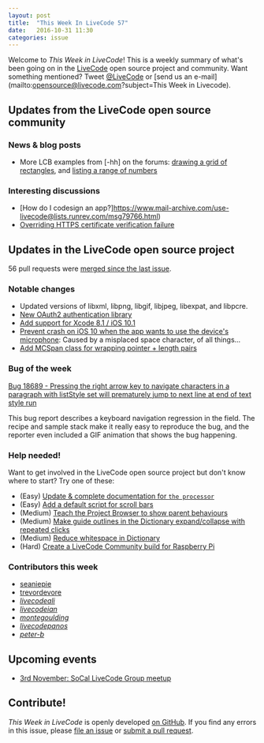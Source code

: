 ```yaml
---
layout: post
title:  "This Week In LiveCode 57"
date:   2016-10-31 11:30
categories: issue
---
```


Welcome to *This Week in LiveCode*!  This is a weekly summary of what's been
going on in the [LiveCode](https://livecode.com/) open source project and
community.  Want something mentioned?  Tweet
[@LiveCode](https://twitter.com/LiveCode) or
[send us an e-mail](mailto:opensource@livecode.com?subject=This Week in Livecode).

## Updates from the LiveCode open source community

### News & blog posts

- More LCB examples from [-hh] on the forums:
  [drawing a grid of rectangles](http://forums.livecode.com/viewtopic.php?f=93&t=28020&view=unread&sid=6cb3ca997c4186e543dfaa5485844503#p147913),
  and [listing a range of numbers](http://forums.livecode.com/viewtopic.php?f=93&t=28020&view=unread&sid=6cb3ca997c4186e543dfaa5485844503#p147914)

### Interesting discussions

- [How do I codesign an app?]https://www.mail-archive.com/use-livecode@lists.runrev.com/msg79766.html)
- [Overriding HTTPS certificate verification failure](https://www.mail-archive.com/use-livecode@lists.runrev.com/msg79744.html)

## Updates in the LiveCode open source project

56 pull requests were [merged since the last issue](https://github.com/search?utf8=%E2%9C%93&q=org%3Alivecode+is%3Apublic+is%3Apr+is%3Amerged+merged%3A2016-10-24..2016-10-30&type=Issues&ref=searchresults).

### Notable changes

- Updated versions of libxml, libpng, libgif, libjpeg, libexpat, and libpcre.
- [New OAuth2 authentication library](https://github.com/livecode/livecode/pull/4767)
- [Add support for Xcode 8.1 / iOS 10.1](https://github.com/livecode/livecode/pull/4812)
- [Prevent crash on iOS 10 when the app wants to use the device's microphone](https://github.com/livecode/livecode/pull/4810):
  Caused by a misplaced space character, of all things...
- [Add MCSpan class for wrapping pointer + length pairs](https://github.com/livecode/livecode/pull/4791)

### Bug of the week

[Bug 18689 - Pressing the right arrow key to navigate characters in a paragraph with listStyle set will prematurely jump to next line at end of text style run](http://quality.livecode.com/show_bug.cgi?id=18689)

This bug report describes a keyboard navigation regression in the field.  The
recipe and sample stack make it really easy to reproduce the bug, and the
reporter even included a GIF animation that shows the bug happening.

### Help needed!

Want to get involved in the LiveCode open source project but don't know where
to start?  Try one of these:

- (Easy) [Update & complete documentation for `the processor`](http://quality.livecode.com/show_bug.cgi?id=17974)
- (Easy) [Add a default script for scroll bars](http://quality.livecode.com/show_bug.cgi?id=17975)
- (Medium) [Teach the Project Browser to show parent behaviours](http://quality.livecode.com/show_bug.cgi?id=18176)
- (Medium) [Make guide outlines in the Dictionary expand/collapse with repeated clicks](http://quality.livecode.com/show_bug.cgi?id=18184)
- (Medium) [Reduce whitespace in Dictionary](http://quality.livecode.com/show_bug.cgi?id=18278)
- (Hard) [Create a LiveCode Community build for Raspberry Pi](http://forums.livecode.com/viewtopic.php?f=76&t=27912)

### Contributors this week

- [seaniepie](https://github.com/seaniepie)
- [trevordevore](https://github.com/trevordevore)
- *[livecodeali](https://github.com/livecodeali)*
- *[livecodeian](https://github.com/livecodeian)*
- *[montegoulding](https://github.com/montegoulding)*
- *[livecodepanos](https://github.com/livecodepanos)*
- *[peter-b](https://github.com/peter-b)*

## Upcoming events

* [3rd November: SoCal LiveCode Group meetup](http://forums.livecode.com/viewtopic.php?f=50&t=28138)

## Contribute!

*This Week in LiveCode* is openly developed
[on GitHub](https://github.com/livecode/this-week-in-livecode).
If you find any errors in this issue, please
[file an issue](https://github.com/livecode/this-week-in-livecode/issues) or
[submit a pull request](https://github.com/livecode/this-week-in-livecode/pulls).
